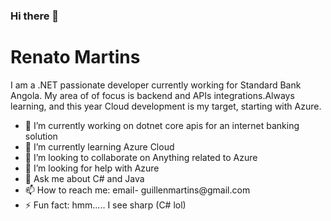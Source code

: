 ### Hi there 👋

<!--
**guimar86/guimar86** is a ✨ _special_ ✨ repository because its `README.md` (this file) appears on your GitHub profile.

Here are some ideas to get you started:
-->
<h1>Renato Martins</h1>
<p>I am a .NET passionate developer currently working for Standard Bank Angola. My area of of focus is backend and APIs integrations.Always learning, and this year Cloud development is my target, starting with Azure.</p>
<ul>
  <li>🔭 I’m currently working on dotnet core apis for an internet banking solution</li>
  <li>🌱 I’m currently learning Azure Cloud</li>
  <li>👯 I’m looking to collaborate on Anything related to Azure</li>
  <li>🤔 I’m looking for help with Azure</li>
  <li>💬 Ask me about C# and Java</li>
  <li>📫 How to reach me: email- guillenmartins@gmail.com</li>
  <li>⚡ Fun fact: hmm..... I see sharp (C# lol)</li>  
</ul>


